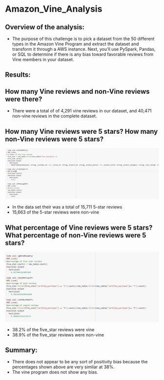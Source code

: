 # Amazon_Vine_Analysis

## Overview of the analysis:
- The purpose of this challenge is to pick a dataset from the 50 different types
 in the Amazon Vine Program and extract the dataset and transform it through a 
 AWS instance. Next, you’ll use PySpark, Pandas, or SQL to determine if there is 
 any bias toward favorable reviews from Vine members in your dataset.
	

## Results: 

## How many Vine reviews and non-Vine reviews were there?
- There were a total of of 4,291 vine reviews in our dataset, and 40,471 non-vine reviews in the complete dataset.


## How many Vine reviews were 5 stars? How many non-Vine reviews were 5 stars?
![topreview.PNG](Images/topreview.PNG)
- In the data set their was a total of 15,711 5-star reviews
- 15,663 of the 5-star reviews were non-vine

## What percentage of Vine reviews were 5 stars? What percentage of non-Vine reviews were 5 stars?
![toppecent.PNG](Images/toppecent.PNG)
- 38.2% of the five_star reviews were vine
- 38.9% of the five_star reviews were non-vine

## Summary: 
- There does not appear to be any sort of positivity bias because the percentages shown above are very similar at 38%. 
- The vine program does not show any bias.
